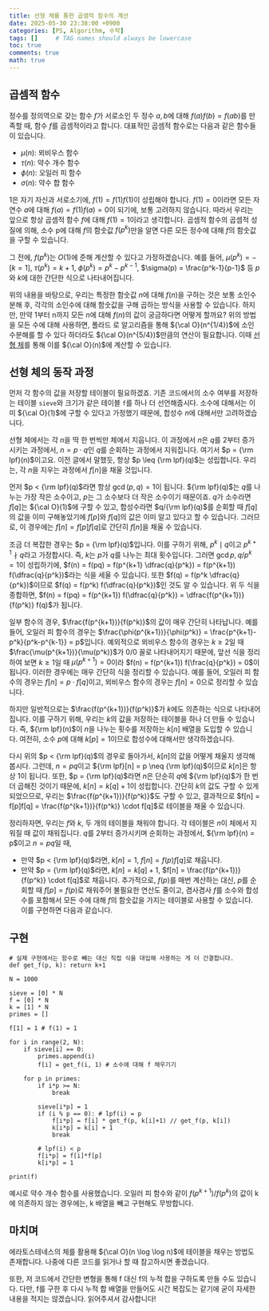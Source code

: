 ```yaml
---
title: 선형 체를 통한 곱셈적 함수의 계산
date: 2025-05-30 23:38:00 +0900
categories: [PS, Algorithm, 수학]
tags: []     # TAG names should always be lowercase
toc: true
comments: true
math: true
---
```


## 곱셈적 함수
정수를 정의역으로 갖는 함수 $f$가 서로소인 두 정수 $a, b$에 대해 $f(a)f(b) = f(ab)$를 만족할 때, 함수 $f$를 곱셈적이라고 합니다.
대표적인 곱셈적 함수로는 다음과 같은 함수들이 있습니다.
- $\mu(n)$: 뫼비우스 함수
- $\tau(n)$: 약수 개수 함수
- $\phi(n)$: 오일러 피 함수
- $\sigma(n)$: 약수 합 함수

$1$은 자기 자신과 서로소기에, $f(1) = f(1)f(1)$이 성립해야 합니다. $f(1) = 0$이라면 모든 자연수 $a$에 대해 $f(a) = f(1)f(a) = 0$이 되기에, 보통 고려하지 않습니다. 따라서 우리는 앞으로 항상 곱셈적 함수 $f$에 대해 $f(1) = 1$이라고 생각합니다.
곱셈적 함수의 곱셈적 성질에 의해, 소수 p에 대해 $f$의 함숫값 $f(p^k)$만을 알면 다른 모든 정수에 대해 $f$의 함숫값을 구할 수 있습니다.

그 전에, $f(p^k)$는 $O(1)$에 준해 계산할 수 있다고 가정하겠습니다. 예를 들어, $\mu(p^{k}) = -[k = 1]$, $\tau(p^k) = k+1$, $\phi(p^k) = p^k - p^{k-1}$, $\sigma(p) = \frac{p^k-1}{p-1}$ 등 $p$와 $k$에 대한 간단한 식으로 나타내어집니다.  

위의 내용을 바탕으로, 우리는 특정한 함숫값 $n$에 대해 $f(n)$을 구하는 것은 보통 소인수분해 후, 각각의 소인수에 대해 함숫값을 구해 곱하는 방식을 사용할 수 있습니다. 하지만, 만약 1부터 n까지 모든 $n$에 대해 $f(n)$의 값이 궁금하다면 어떻게 할까요? 위의 방법을 모든 수에 대해 사용하면, 폴라드 로 알고리즘을 통해 ${\cal O}(n^{1/4})$에 소인수분해를 할 수 있다 하더라도 ${\cal O}(n^{5/4})$만큼의 연산이 필요합니다. 이때 [선형 체](https://p4per.dev/posts/Linear-Sieve/)를 통해 이를 ${\cal O}(n)$에 계산할 수 있습니다.

## 선형 체의 동작 과정
먼저 각 함수의 값을 저장할 테이블이 필요하겠죠. 기존 코드에서의 소수 여부를 저장하는 테이블 `sieve`와 크기가 같은 테이블 `f`를 하나 더 선언해줍시다. 소수에 대해서는 이미 ${\cal O}(1)$에 구할 수 있다고 가정했기 때문에, 합성수 $n$에 대해서만 고려하겠습니다.

선형 체에서는 각 $n$을 딱 한 번씩만 체에서 지웁니다. 이 과정에서 $n$은 $q$를 2부터 증가시키는 과정에서, $n = p \cdot q$인 $q$를 순회하는 과정에서 지워집니다. 여기서 $p = {\rm lpf}(n)$이고요. 이전 글에서 말했듯, 항상 $p \leq {\rm lpf}(q)$는 성립합니다. 우리는, 각 $n$을 지우는 과정에서 $f[n]$을 채울 것입니다.

먼저 $p < {\rm lpf}(q)$라면 항상 $\gcd(p, q) = 1$이 됩니다. ${\rm lpf}(q)$는 $q$를 나누는 가장 작은 소수이고, $p$는 그 소수보다 더 작은 소수이기 때문이죠. $q$가 소수라면 $f[q]$는 ${\cal O}(1)$에 구할 수 있고, 합성수라면 $q/{\rm lpf}(q)$를 순회할 때 $f[q]$의 값을 이미 구해놓았기에 $f[p]$와 $f[q]$의 값은 이미 알고 있다고 할 수 있습니다. 그러므로, 이 경우에는 $f[n] = f[p]f[q]$로 간단히 $f[n]$을 채울 수 있습니다. 

조금 더 복잡한 경우는 $p = {\rm lpf}(q)$입니다. 이를 구하기 위해, $p^k \mid q$이고 $p^{k+1} \nmid q$라고 가정합시다. 즉, $k$는 $p$가 $q$를 나누는 최대 횟수입니다. 그러면 $\gcd{p, q/p^k} = 1$이 성립하기에, $f(n) = f(pq) = f(p^{k+1} \dfrac{q}{p^k}) = f(p^{k+1}) f(\dfrac{q}{p^k})$라는 식을 세울 수 있습니다. 또한 $f(q) = f(p^k \dfrac{q}{p^k})$이므로 $f(q) = f(p^k) f(\dfrac{q}{p^k})$인 것도 알 수 있습니다. 위 두 식을 종합하면, $f(n) = f(pq) = f(p^{k+1}) f(\dfrac{q}{p^k}) = \dfrac{f(p^{k+1})}{f(p^k)} f(q)$가 됩니다.

일부 함수의 경우, $\frac{f(p^{k+1})}{f(p^k)}$의 값이 매우 간단히 나타납니다. 예를 들어, 오일러 피 함수의 경우는 $\frac{\phi(p^{k+1})}{\phi(p^k)} = \frac{p^{k+1}-p^k}{p^k-p^{k-1}} = p$입니다. 예외적으로 뫼비우스 함수의 경우는 $k \geq 2$일 때 $\frac{\mu(p^{k+1})}{\mu(p^k)}$가 $0/0$ 꼴로 나타내어지기 때문에, 앞선 식을 정리하여 보면 $k \geq 1$일 때 $\mu(p^{k+1}) = 0$이라 $f(n) = f(p^{k+1}) f(\frac{q}{p^k}) = 0$이 됩니다. 이러한 경우에는 매우 간단히 식을 정리할 수 있습니다. 예를 들어, 오일러 피 함수의 경우는 $f[n] = p \cdot f[q]$이고, 뫼비우스 함수의 경우는 $f[n] = 0$으로 정리할 수 있습니다.

하지만 일반적으로는 $\frac{f(p^{k+1})}{f(p^k)}$가 $k$에도 의존하는 식으로 나타내어집니다. 이를 구하기 위해, 우리는 $k$의 값을 저장하는 테이블을 하나 더 만들 수 있습니다. 즉, ${\rm lpf}(n)$이 $n$을 나누는 횟수를 저장하는 $k[n]$ 배열을 도입할 수 있습니다. 여전히, 소수 $p$에 대해 $k[p] = 1$이므로 합성수에 대해서만 생각하겠습니다. 

다시 위의 $p < {\rm lpf}(q)$의 경우로 돌아가서, $k[n]$의 값을 어떻게 채울지 생각해봅시다. 그런데, $n = pq$이고 ${\rm lpf}[n] = p \neq {\rm lpf}(q)$이므로 $k[n]$은 항상 1이 됩니다. 또한, $p = {\rm lpf}(q)$라면 $n$은 단순히 $q$에 ${\rm lpf}(q)$가 한 번 더 곱해진 것이기 때문에, $k[n] = k[q]+1$이 성립합니다. 간단히 $k$의 값도 구할 수 있게 되었으므로, 우리는 $\frac{f(p^{k+1})}{f(p^k)}$도 구할 수 있고, 결과적으로 $f[n] = f[p]f[q] = \frac{f(p^{k+1})}{f(p^k)} \cdot f[q]$로 테이블을 채울 수 있습니다.

정리하자면, 우리는 $f$와 $k$, 두 개의 테이블을 채워야 합니다. 각 테이블은 $n$이 체에서 지워질 때 값이 채워집니다. $q$를 2부터 증가시키며 순회하는 과정에서, ${\rm lpf}(n) = p$이고 $n = pq$일 때, 
- 만약 $p < {\rm lpf}(q)$라면, $k[n] = 1$, $f[n] = f(p)f[q]$로 채웁니다.
- 만약 $p = {\rm lpf}(q)$라면, $k[n] = k[q]+1$, $f[n] =  \frac{f(p^{k+1})}{f(p^k)} \cdot f[q]$로 채웁니다.
추가적으로, $f(p)$를 매번 계산하는 대신, $p$를 순회할 때 $f[p] = f(p)$로 채워주어 불필요한 연산도 줄이고, 겸사겸사 $f$를 소수와 합성수를 포함해서 모든 수에 대해 $f$의 함숫값을 가지는 테이블로 사용할 수 있습니다. 이를 구현하면 다음과 같습니다.

## 구현
```
# 실제 구현에서는 함수로 빼는 대신 직접 식을 대입해 사용하는 게 더 간결합니다.
def get_f(p, k): return k+1 

N = 1000

sieve = [0] * N
f = [0] * N
k = [1] * N
primes = []

f[1] = 1 # f(1) = 1

for i in range(2, N):
    if sieve[i] == 0:
        primes.append(i)
        f[i] = get_f(i, 1) # 소수에 대해 f 채우기기
    
    for p in primes:
        if i*p >= N:
            break
        
        sieve[i*p] = 1
        if (i % p == 0): # lpf(i) = p
            f[i*p] = f[i] * get_f(p, k[i]+1) // get_f(p, k[i])
            k[i*p] = k[i] + 1
            break
        
        # lpf(i) < p
        f[i*p] = f[i]*f[p]
        k[i*p] = 1

print(f)
```

예시로 약수 개수 함수를 사용했습니다.
오일러 피 함수와 같이 $f(p^{k+1})/f(p^k)$의 값이 k에 의존하지 않는 경우에는, k 배열을 빼고 구현해도 무방합니다.

## 마치며
에라토스테네스의 체를 활용해 ${\cal O}(n \log \log n)$에 테이블을 채우는 방법도 존재합니다. 나중에 다른 코드를 읽거나 할 때 참고하시면 좋겠습니다.

또한, 저 코드에서 간단한 변형을 통해 f 대신 f의 누적 합을 구하도록 만들 수도 있습니다. 다만, f를 구한 후 다시 누적 합 배열을 만들어도 시간 복잡도는 같기에 굳이 자세한 내용을 적지는 않겠습니다. 읽어주셔서 감사합니다!